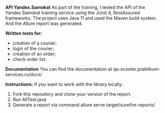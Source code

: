 **API Yandex.Samokat**
As part of the training, I tested the API of the Yandex.Samokat training service using the JUnit 4, RestAssured frameworks.
The project uses Java 11 and used the Maven build system. And the Allure report was generated.
 
**Written tests for:**
- creation of a courier;
- login of the courier;
- creation of an order;
- check order list. 

**Documentation**
You can find the documentation at qa-scooter.praktikum-services.ru/docs/

**Instructions:**
If you want to work with the library locally:
1. Fork this repository and clone your version of the report. 
2. Run AllTest.java
3. Generate a report via command 
allure serve target/surefire-reports/
